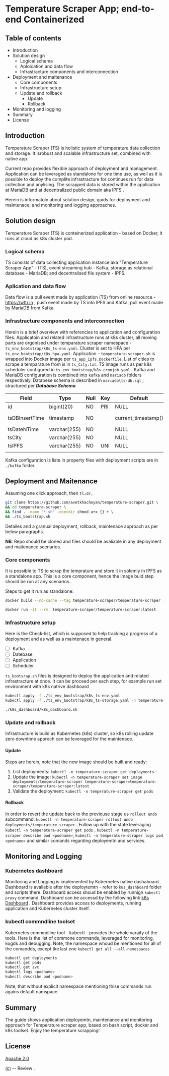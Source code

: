 # Temperature Scraper App; end-to-end Containerized

## Table of contents
- Introduction
- Solution design
    - Logical schema
    - Aploication and data flow
    - Infrastracture components and interconnection
- Deployment and maitenance
    - Core components
    - Infrastructure setup
    - Update and rollback
        - Update
        - Rollback
- Monitoring and logging 
- Summary
- License

## Introduction
Temperature Scraper (TS) is holistic system of temperature data collection and storage. It isrobust and scalable infrastructure set, combined with native app.

Current repo provides flexible approach of deployment and management. Application can be leveraged as standalone for one time use, as well as it is possible to deploy the complite infrastracture for continues run for data collection and anylising. The scrapped data is stored within the application at MariaDB and at decentralized public domain aka IPFS .

Herein is informatoin about solution design, guids for deployment and maintenace; and monitoring and logging approaches.

## Solution design
Temperature Scraper (TS) is conteinerized application - based on Docker, it runs at cloud as k8s cluster pod.

### Logical schema
TS consists of data collecting application instance aka \"Temperature Scraper App\" \- \(TS\), event streaming hub - Kafka, storage as relational database - MariaDB; and decentralised file system - IPFS. 

### Aplication and data flow
Data flow is a pull event made by application (TS) from online resource - <https://wttr.in> , push event made by TS into IPFS and Kafka, pull event made by MariaDB from Kafka.

### Infrastracture components and interconnection
Herein is a brief overview with referencies to application and configuration files. 
Applicatoin and related infrastructure runs at k8s cluster, all moving parts are orgonised under temparature scraper namespace - `ts_env_bootstrap/k8s_ts-env.yaml`. Cluster is set to HPA per `ts_env_bootstrap/k8s_hpa.yaml`. Application - `temperature-scraper.sh` is wrapped into Docker image per `ts_app_ipfs.Dockerfile`. List of cities to scrape a temparature from is in `ts_City.txt`. TS image runs as per k8s scheduler configured in `ts_env_bootstrap/k8s_cronjob.yaml` . Kafka and MariaDB configuration is combined into `kafka` and `mariadb` folders respectivaly. Databese schema is described in `mariadb\ts-db.sql` ; stractured per ***Database Schema***

| Field          | Type         | Null | Key | Default             | Extra                         |
|----------------|--------------|------|-----|---------------------|-------------------------------|
| id             | bigint(20)   | NO   | PRI | NULL                | auto_increment                |
| tsDBInsertTime | timestamp    | NO   |     | current_timestamp() | on update current_timestamp() |
| tsDateNTime    | varchar(255) | NO   |     | NULL                |                               |
| tsCity         | varchar(255) | NO   |     | NULL                |                               |
| tsIPFS         | varchar(255) | NO   | UNI | NULL                |                               |
||

Kafka configuration is liste in property files with deployment scripts are in `./kafka` folder.


## Deployment and Maitenance
Assuming one click approach, then `tl;dr,`
```bash
git clone https://github.com/avetkhachoyan/temperature-scraper.git \
&& cd temperature-scraper \
&& find . -name "*.sh" -execdir chmod u+x {} + \
&& ./ts_bootstrap.sh
```
Detailes and a granual deployment, rollback, maintenace approach as per below paragraphs.

**NB**\: Repo should be cloned and files should be avaliable in any deployment and maitenance   scenarios.  


### Core components
It is possible to TS to scrap the temprature and store it in solemly in IPFS as a standalone app. This is a core component, hence the image buid step should be run at any scenarios.

Steps to get it run as standalone:
```bash 
docker build --no-cache --tag temperature-scraper/temperature-scraper -f ./ts_env_bootstrap/ts_app_ipfs.Dockerfile .

docker run -it --rm  temperature-scraper/temperature-scraper:latest
``` 

### Infrastructure setup
Here is the Check-list, which is supposed to help tracking a progress of a deployment and as well as a maintenace in general.

- [ ] Kafka
- [ ] Datebase
- [ ] Application
- [ ] Scheduler

`ts_bootsrap.sh` files is designed to deploy the application and related infrastracture at once. It can be proceed per each step, for example run set environment with k8s natrive dashboard 
```bash 
kubectl apply -f ./ts_env_bootstrap/k8s_ts-env.yaml
kubectl apply -f ./ts_env_bootstrap/k8s_ts-storage.yaml -n temperature-scraper

./k8s_dashboard/k8s_dashboard.sh
```

### Update and rollback
Infrastructure is build as Kubernetes (k8s) cluster, so k8s rolling update zero downtime approch can be leveraged for the maintenace.

#### Update
Steps are herein, note that the new image should be built and ready:

1. List deployments: `kubectl -n temperature-scraper get deployments`
2. Update the image: `kubectl -n temperature-scraper set image deployments/temperature-scraper temperature-scraper=temperature-scraper/temperature-scraper:latest`
3. Validate the deployment: `kubectl -n temperature-scraper get pods`

#### Rollback
In order to revert the update back to the previouse stage us `rollout undo` subcommand.
`kubectl -n temperature-scraper rollout undo deployments/temperature-scraper` . Follow up with the state leveraging `kubectl -n temperature-scraper get pods` ,  `kubectl -n temperature-scraper describe pod <podname>`, `kubectl -n temperature-scraper logs pod <podname>` and similar comands regarding deployemtn and services.

## Monitoring and Logging 
### Kubernetes dashboard
Monitoring and Logging is implemented by Kubernetes native dashaboard. Dashboard is avaliable after the deploytemtn - refer to `k8s_dashboard` folder and scripts there.  Dashboard access shoud be enabled by runnign `kubectl proxy` command. Dashboard can be accessd by the following link [k8s Dashboard](http://localhost:8001/api/v1/namespaces/kubernetes-dashboard/services/https:kubernetes-dashboard:/proxy/) . Dashboard provides access to deployments, running application and Kubernetes cluster itself.

### kubectl commndline toolset
Kubernetes commndline tool - kubectl - provides the whole varaity of the tools. Here is the list of commone commands, leveraged for monitoring, kogds and debugging. Note, the namespace whoud be mentioned for all of the comandds, except tke last one `kubectl get all --all-namespaces`
```bash
kubectl get deployments
kubectl get pods
kubectl get svc
kubectl logs <podname>
kubectl describe pod <podname>
```
Note, that without explicit namespace mentioning thise commands run agains default namspace.

## Summary
The guide shows application deployemtn, maintenance and monitoring approach for Temperature scraper app, based on bash script, docker and k8s toolset.
Enjoy the temperature scrapping!

## License
[Apache 2.0](https://www.apache.org/licenses/LICENSE-2.0)

[(c)](https://khachoyan.com) -- Review .

